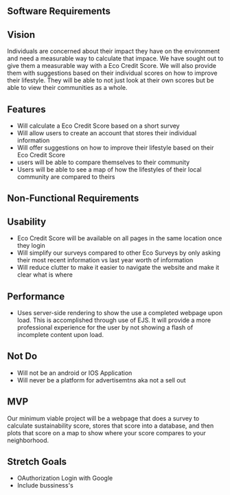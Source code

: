 ## Software Requirements
## Vision
Individuals are concerned about their impact they have on the environment and need a measurable way to calculate that impace. We have sought out to give them a measurable way with a Eco Credit Score. We will also provide them with suggestions based on their individual scores on how to improve their lifestyle. They will be able to not just look at their own scores but be able to view their communities as a whole.

## Features
* Will calculate a Eco Credit Score based on a short survey
* Will allow users to create an account that stores their individual information
* Will offer suggestions on how to improve their lifestyle based on their Eco Credit Score
* users will be able to compare themselves to their community
* Users will be able to see a map of how the lifestyles of their local community are compared to theirs

## Non-Functional Requirements
## Usability
* Eco Credit Score will be available on all pages in the same location once they login
* Will simplify our surveys compared to other Eco Surveys by only asking their most recent information vs last year worth of information
* Will reduce clutter to make it easier to navigate the website and make it clear what is where
## Performance
* Uses server-side rendering to show the use a completed webpage upon load. This is accomplished through use of EJS. It will provide a more professional experience for the user by not showing a flash of incomplete content upon load.

## Not Do
* Will not be an android or IOS Application
* Will never be a platform for advertisemtns aka not a sell out

## MVP
Our minimum viable project will be a webpage that does a survey to calculate sustainability score, stores that score into a database, and then plots that score on a map to show where your score compares to your neighborhood.

## Stretch Goals
* OAuthorization Login with Google
* Include bussiness's 